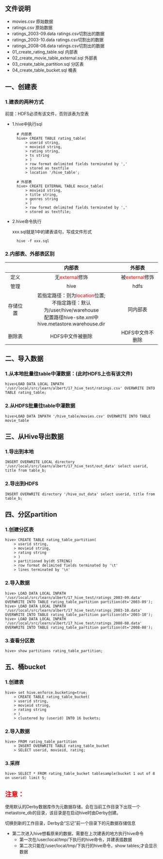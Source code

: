 ## 文件说明
- movies.csv 原始数据
- ratings.csv	原始数据
- ratings_2003-09.data	ratings.csv切割出的数据
- ratings_2003-10.data	ratings.csv切割出的数据
- ratings_2008-08.data	ratings.csv切割出的数据
- 01_create_rating_table.sql	内部表
- 02_create_movie_table_external.sql	外部表
- 03_create_table_partition.sql	分区表
- 04_create_table_bucket.sql	桶表

## 一、创建表
### 1.建表的两种方式

前提：HDFS必须有该文件，否则该表为空表

- 1.hive中执行sql
	
		# 内部表
		hive> CREATE TABLE rating_table(
			> userid string,
			> movieid string,
			> rating string,
			> ts string
			> )
			> row format delimited fields terminated by ','
			> stored as textfile
			> location '/hive_table';

		# 外部表
		hive> CREATE EXTERNAL TABLE movie_table(
			> movieid string,
			> title string,
			> genres string
			> )
			> row format delimited fields terminated by ','
			> stored as textfile;

- 2.hive命令执行
	
	xxx.sql就是1中的建表语句，写成文件形式

		hive -f xxx.sql


### 2.内部表、外部表区别

|| 内部表 | 外部表 |
|:-:|:-:|:-:|
| 定义 | 无<font color=red>external</font>修饰 | 被<font color=red>external</font>修饰 |
| 管理 | hive | hdfs |
| 存储位置 | 若指定路径：则为<font color=red>location</font>位置;</br>不指定路径：默认为/user/hive/warehouse</br> 配置路径hive-site.xml中<br>hive.metastore.warehouse.dir | 同内部表 |
| 删除表 | HDFS中文件被删除 | HDFS中文件不删除 |

## 二、导入数据 

### 1.从本地批量往table中灌数据：(此时HDFS上也有该文件)

	hive>LOAD DATA LOCAL INPATH '/usr/local/src/learn/albert/17_hive_test/ratings.csv' OVERWRITE INTO TABLE rating_table;

### 2.从HDFS批量往table中灌数据

	hive>LOAD DATA INPATH '/hive_table/movies.csv' OVERWRITE INTO TABLE movie_table

## 三、从Hive导出数据
### 1.导出到本地

	INSERT OVERWRITE LOCAL directory '/usr/local/src/learn/albert/17_hive_test/out_data' select userid, title from table_b;

### 2.导出到HDFS
	
	INSERT OVERWRITE directory '/hive_out_data' select userid, title from table_b;

## 四、分区partition
### 1.创建分区表

	hive> CREATE TABLE rating_table_partition(
		> userid string,
		> movieid string,
		> rating string
		> )
		> partitioned by(dt STRING)
		> row format delimited fields terminated by '\t'
		> lines terminated by '\n'
		
### 2.导入数据

	hive> LOAD DATA LOCAL INPATH '/usr/local/src/learn/albert/17_hive_test/ratings_2003-09.data' OVERWRITE INTO TABLE rating_table_partition partition(dt='2003-09');
	hive> LOAD DATA LOCAL INPATH '/usr/local/src/learn/albert/17_hive_test/ratings_2003-10.data' OVERWRITE INTO TABLE rating_table_partition partition(dt='2003-10');
	hive> LOAD DATA LOCAL INPATH '/usr/local/src/learn/albert/17_hive_test/ratings_2008-08.data' OVERWRITE INTO TABLE rating_table_partition partition(dt='2008-08');

### 3.查看分区数
	
	hive> show partitions rating_table_partition;

## 五、桶bucket

### 1.创建表

	hive> set hive.enforce.bucketing=true;
		> CREATE TABLE rating_table_bucket(
		> userid string,
		> movieid string,
		> rating string
		> )
		> clustered by (userid) INTO 16 buckets;

### 2.导入数据

	hive> FROM rating_table_partition
		> INSERT OVERWRITE TABLE rating_table_bucket
		> SELECT userid, movieid, rating;
		
### 3.采样

	hive> SELECT * FROM rating_table_bucket tablesample(bucket 1 out of 8 on userid) limit 5;

## <font color=red>注意：</font>
使用默认的Derby数据库作为元数据存储，会在当前工作目录下出现一个metastore_db的目录，该目录是在启动hive时由Derby创建。

切换到新的工作目录，Derby会“忘记”前一个目录下的元数据存储信息

- 第二次进入hive想看原来的数据，需要在上次建表的地方执行hive命令
	- 第一次在/user/local/tmp/下执行的hive命令，并建表插数据
	- 第二次只能在/user/local/tmp/下执行的hive命令，show tables;才会显示数据
	